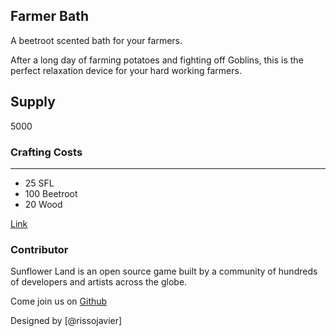 ## Farmer Bath

A beetroot scented bath for your farmers.

After a long day of farming potatoes and fighting off Goblins, this is the perfect relaxation device for your hard working farmers.

## Supply

5000

### Crafting Costs

---

- 25 SFL
- 100 Beetroot
- 20 Wood

[Link](https://docs.sunflower-land.com/crafting-guide)

### Contributor

Sunflower Land is an open source game built by a community of hundreds of developers and artists across the globe.

Come join us on [Github](https://github.com/sunflower-land/sunflower-land)

Designed by [@rissojavier]
